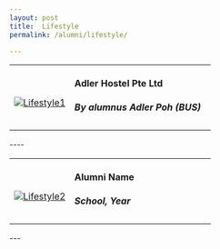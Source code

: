 ```yaml
---
layout: post
title:  Lifestyle
permalink: /alumni/lifestyle/

---
```

<div>
    <table>
        <tr>
            <td style="width:30%"><br>
                <a href="https://www.adlerhostel.com/">
                <image src="{{site.baseurl}}/images/Merchant_buzz_BUS1.png" style="display:block;margin-left:auto;margin-right:auto;" alt="Lifestyle1">                                       </image>
                </a>
            </td>
            <td style="width:70%"><br>
                <h4 style="margin-top:0%">Adler Hostel Pte Ltd</h4>
                <h5 style="margin-top:0%"><i>By alumnus Adler Poh (BUS)</i></h5>
            </td>
         </tr>
    </table>
</div>
----
<div>
    <table>
        <tr>
            <td style="width:30%"><br>
                <a href="https://www.instagram.com/p/CDIVTWNppAz/">
                <image src="{{site.baseurl}}/images/Merchant_buzz_BUS1.png" style="display:block;margin-left:auto;margin-right:auto;" alt="Lifestyle2">                                       </image>
                </a>
            </td>
            <td style="width:70%"><br>
                <h4 style="margin-top:0%">Alumni Name</h4>
                <h5 style="margin-top:0%">School, Year</h5>
            </td>
         </tr>
    </table>
</div>
---

